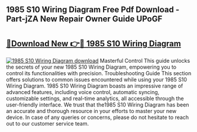 ## 1985 S10 Wiring Diagram Free Pdf Download - Part-jZA New Repair Owner Guide UPoGF

# <h2><a href="http://dfre5bu.blite.top/?on=1985+S10+Wiring+Diagram">🔗Download New 👉🔴 1985 S10 Wiring Diagram</a></h2>

[![1985 S10 Wiring Diagram download](https://i.imgur.com/lujVjoI.png)](http://dfre5bu.blite.top/?on=1985+S10+Wiring+Diagram)
Masterful Control This guide unlocks the secrets of your new 1985 S10 Wiring Diagram, empowering you to control its functionalities with precision. Troubleshooting Guide This section offers solutions to common issues encountered while using your 1985 S10 Wiring Diagram. 1985 S10 Wiring Diagram boasts an impressive range of advanced features, including voice control, automatic syncing, customizable settings, and real-time analytics, all accessible through the user-friendly interface. We trust that the1985 S10 Wiring Diagram has been an accurate and thorough resource in your efforts to master your new device. In case of any queries or concerns, please do not hesitate to reach out to our customer service team.
